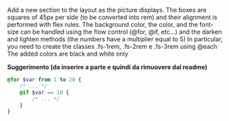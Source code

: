 
Add a new section to the layout as the picture displays. 
The boxes are squares of 45px per side (to be converted into rem) and their alignment is performed with flex rules.
The background color, the color, and the font-size can be handled using the flow control (@for, @if, etc...) and the darken and lighten methods (the numbers have a multiplier equal to 5) 
In particular, you need to create the classes .fs-1rem, .fs-2rem e .fs-3rem using @each
The added colors are black and white only


**Suggerimento (da inserire a parte e quindi da rimuovere dal readme)**
```scss
@for $var from 1 to 20 {
    /* ... */
    @if $var == 10 {
        /* ... */
    }
}
```
